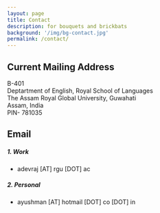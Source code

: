 ```yaml
---
layout: page
title: Contact 
description: for bouquets and brickbats
background: '/img/bg-contact.jpg'
permalink: /contact/
---
```


## Current Mailing Address 

B-401\
Deptartment of English, Royal School of Languages\
The Assam Royal Global University, Guwahati\
Assam, India\
PIN- 781035

## Email <br />  
##### 1. Work
- adevraj [AT] rgu [DOT] ac  

##### 2. Personal
- ayushman [AT] hotmail [DOT] co [DOT] in  

